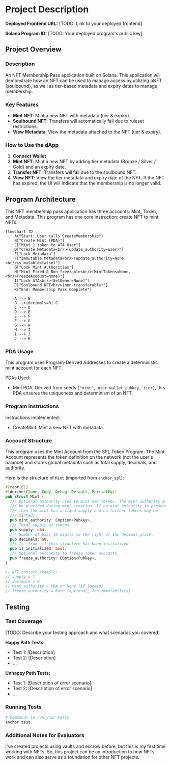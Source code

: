 # Project Description

**Deployed Frontend URL:** [TODO: Link to your deployed frontend]

**Solana Program ID:** [TODO: Your deployed program's public key]

## Project Overview

### Description

An NFT Membership Pass application built on Solana. This application will demonstrate how an NFT can be used to manage access by utilizing pNFT (soulbound), as well as tier-based metadata and expiry dates to manage membership.

### Key Features

- **Mint NFT**: Mint a new NFT with metadata (tier & expiry).
- **Soulbound NFT**: Transfers will automatically fail due to ruleset restrictions.
- **View Metadata**: View the metadata attached to the NFT (tier & expiry).

### How to Use the dApp

1. **Connect Wallet**
2. **Mint NFT**: Mint a new NFT by adding tier metadata (Bronze / Silver / Gold) and an expiry date.
3. **Transfer NFT**: Transfers will fail due to the soulbound NFT.
4. **View NFT**: View the tier metadata and expiry date of the NFT. If the NFT has expired, the UI will indicate that the membership is no longer valid.

## Program Architecture

This NFT membership pass application has three accounts: Mint, Token, and Metadata. This program has one core instruction: create NFT to mint NFTs.
```mermaid
flowchart TD
    A("Start: User calls CreateMembership")
    B["Create Mint (PDA)"]
    C["Mint 1 token to ATA User"]
    D["Create Metadata<br/>(update_authority=user)"]
    E["Lock Metadata"]
    F["Immutable Metadata<br/>(update_authority=None,<br/>is_mutable=false)"]
    G["Lock Mint Authorities"]
    H["Mint Fixed & Non-freezable<br/>(MintTokens=None,<br/>FreezeAccount=None)"]
    I["Lock ATA<br/>(SetOwner=None)"]
    J["Soulbound NFT<br/>(non-transferable)"]
    K("End: Membership Pass Complete")

    A --> B
    B -->|decimals=0| C
    C --> D
    D --> E
    E --> F
    F --> G
    G --> H
    H --> I
    I --> J
    J --> K
```


### PDA Usage

This program uses Program-Derived Addresses to create a deterministic mint account for each NFT.

PDAs Used:

- Mint PDA: Derived from seeds `["mint", user_wallet_pubkey, tier]`, this PDA ensures the uniqueness and determinism of an NFT.

### Program Instructions

Instructions Implemented:

- CreateMint: Mint a new NFT with metadata.

### Account Structure

This program uses the Mint Account from the SPL Token Program.
The Mint Account represents the token definition on the network (not the user's balance) and stores global metadata such as total supply, decimals, and authority.

Here is the structure of `Mint` (imported from `anchor_spl`):

```rust
#[repr(C)]
#[derive(Clone, Copy, Debug, Default, PartialEq)]
pub struct Mint {
  /// Optional authority used to mint new tokens. The mint authority may only
  /// be provided during mint creation. If no mint authority is present
  /// then the mint has a fixed supply and no further tokens may be
  /// minted.
  pub mint_authority: COption<Pubkey>,
  /// Total supply of tokens.
  pub supply: u64,
  /// Number of base 10 digits to the right of the decimal place.
  pub decimals: u8,
  /// Is `true` if this structure has been initialized
  pub is_initialized: bool,
  /// Optional authority to freeze token accounts.
  pub freeze_authority: COption<Pubkey>,
}

// NFT context example:
// supply = 1
// decimals = 0
// mint_authority = PDA or None (if locked)
// freeze_authority = None (optional, for immutability)
```

## Testing

### Test Coverage

[TODO: Describe your testing approach and what scenarios you covered]

**Happy Path Tests:**

- Test 1: [Description]
- Test 2: [Description]
- ...

**Unhappy Path Tests:**

- Test 1: [Description of error scenario]
- Test 2: [Description of error scenario]
- ...

### Running Tests

```bash
# Commands to run your tests
anchor test
```

### Additional Notes for Evaluators

I've created projects using vaults and escrow before, but this is my first time working with NFTs. So, this project can be an introduction to how NFTs work and can also serve as a foundation for other NFT projects.

